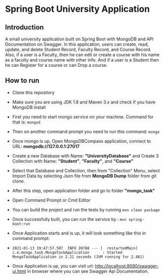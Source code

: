 # Spring Boot University Application


## Introduction
A small university application built on Spring Boot with MongoDB and API Documentation on Swagger. In this application, users can create, read, update, and delete Student Record, Faculty Record, and Course Record. Also, if a user is a Faculty, then he can edit or create a course with his name as a faculty and course name with other info. And if a user is a Student then he can Register for a course or can Drop a course.

## How to run
-   Clone this repository
-   Make sure you are using JDK 1.8 and Maven 3.x and check if you have MongoDB install
-  First you need to start mongo service on your machine. Command for that is: 
`mongod`
- Then on another command prompt you need to run this command: 
`mongo`
- Once mongo is up, Open MongoDBCompass application, connect to URL: **mongodb://127.0.0.1:27017**
- Create a new Database with Name: **"UniversityDatabase"** and Create 3 Collection with Name: **"Student"**, **"Faculty"**, and **"Course"**
-  Select that Database and Collection, then from "Collection" Menu, select Import Data by selecting Json file from **MongoDB Dump** folder from git clone.
-  After this step, open application folder and go to folder **"mongo_task"**
-  Open Command Prompt or Cmd Editor
-   You can build the project and run the tests by running  `mvn clean package`
-  Once successfully built, you can run the service by :
```` mvn spring-boot:run ````
-  Once Application starts and is up, it will look something like this in command prompt:
- `2021-01-13 19:47:57.507  INFO 20788 --- [  restartedMain] c.e.mongo_task.MongoTaskApplication      : Started MongoTaskApplication in 2.21 seconds (JVM running for 2.481)`

- Once Application is up, you can visit url: [http://localhost:8080/swagger-ui.html](http://localhost:8080/swagger-ui.html) in browser where you can see Swagger Api Documentation.



